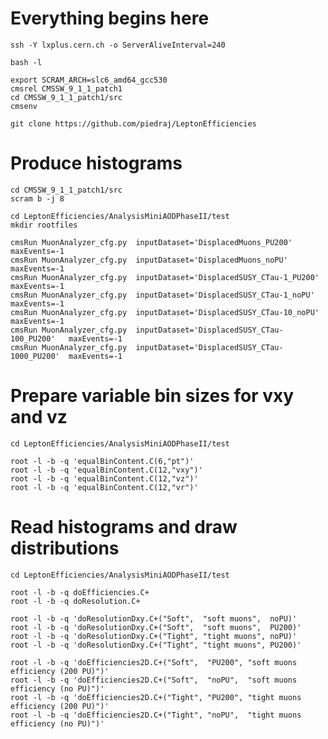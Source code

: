# Everything begins here

    ssh -Y lxplus.cern.ch -o ServerAliveInterval=240

    bash -l

    export SCRAM_ARCH=slc6_amd64_gcc530
    cmsrel CMSSW_9_1_1_patch1
    cd CMSSW_9_1_1_patch1/src
    cmsenv

    git clone https://github.com/piedraj/LeptonEfficiencies


# Produce histograms

    cd CMSSW_9_1_1_patch1/src
    scram b -j 8

    cd LeptonEfficiencies/AnalysisMiniAODPhaseII/test
    mkdir rootfiles

    cmsRun MuonAnalyzer_cfg.py  inputDataset='DisplacedMuons_PU200'           maxEvents=-1
    cmsRun MuonAnalyzer_cfg.py  inputDataset='DisplacedMuons_noPU'            maxEvents=-1
    cmsRun MuonAnalyzer_cfg.py  inputDataset='DisplacedSUSY_CTau-1_PU200'     maxEvents=-1
    cmsRun MuonAnalyzer_cfg.py  inputDataset='DisplacedSUSY_CTau-1_noPU'      maxEvents=-1
    cmsRun MuonAnalyzer_cfg.py  inputDataset='DisplacedSUSY_CTau-10_noPU'     maxEvents=-1
    cmsRun MuonAnalyzer_cfg.py  inputDataset='DisplacedSUSY_CTau-100_PU200'   maxEvents=-1
    cmsRun MuonAnalyzer_cfg.py  inputDataset='DisplacedSUSY_CTau-1000_PU200'  maxEvents=-1


# Prepare variable bin sizes for vxy and vz

    cd LeptonEfficiencies/AnalysisMiniAODPhaseII/test

    root -l -b -q 'equalBinContent.C(6,"pt")'
    root -l -b -q 'equalBinContent.C(12,"vxy")'
    root -l -b -q 'equalBinContent.C(12,"vz")'
    root -l -b -q 'equalBinContent.C(12,"vr")'


# Read histograms and draw distributions

    cd LeptonEfficiencies/AnalysisMiniAODPhaseII/test

    root -l -b -q doEfficiencies.C+
    root -l -b -q doResolution.C+

    root -l -b -q 'doResolutionDxy.C+("Soft",  "soft muons",  noPU)'
    root -l -b -q 'doResolutionDxy.C+("Soft",  "soft muons",  PU200)'
    root -l -b -q 'doResolutionDxy.C+("Tight", "tight muons", noPU)'
    root -l -b -q 'doResolutionDxy.C+("Tight", "tight muons", PU200)'

    root -l -b -q 'doEfficiencies2D.C+("Soft",  "PU200", "soft muons efficiency (200 PU)")'
    root -l -b -q 'doEfficiencies2D.C+("Soft",  "noPU",  "soft muons efficiency (no PU)")'
    root -l -b -q 'doEfficiencies2D.C+("Tight", "PU200", "tight muons efficiency (200 PU)")'
    root -l -b -q 'doEfficiencies2D.C+("Tight", "noPU",  "tight muons efficiency (no PU)")'

